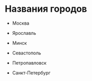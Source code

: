 # Названия городов

* Москва

* Ярославль

* Минск

* Севастополь

* Петропавловск

* Санкт-Петербург 

